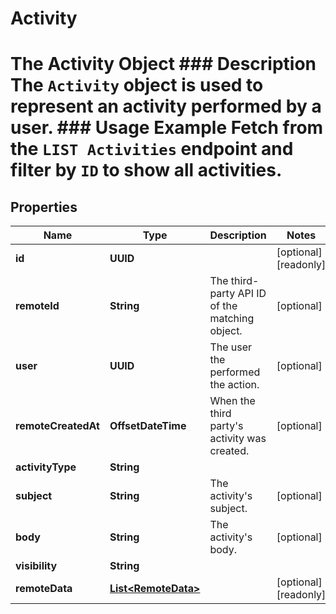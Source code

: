 

# Activity

# The Activity Object ### Description The `Activity` object is used to represent an activity performed by a user.  ### Usage Example Fetch from the `LIST Activities` endpoint and filter by `ID` to show all activities.

## Properties

Name | Type | Description | Notes
------------ | ------------- | ------------- | -------------
**id** | **UUID** |  |  [optional] [readonly]
**remoteId** | **String** | The third-party API ID of the matching object. |  [optional]
**user** | **UUID** | The user the performed the action. |  [optional]
**remoteCreatedAt** | **OffsetDateTime** | When the third party&#39;s activity was created. |  [optional]
**activityType** | **String** |  | 
**subject** | **String** | The activity&#39;s subject. |  [optional]
**body** | **String** | The activity&#39;s body. |  [optional]
**visibility** | **String** |  | 
**remoteData** | [**List&lt;RemoteData&gt;**](RemoteData.md) |  |  [optional] [readonly]



